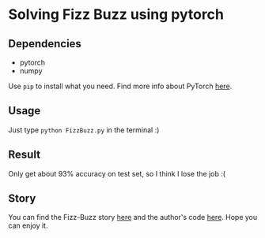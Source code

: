 # Solving Fizz Buzz using pytorch

## Dependencies
- pytorch  
- numpy  

Use `pip` to install what you need. Find more info about PyTorch [here](https://pytorch.org/tutorials/index.html).

## Usage
Just type `python FizzBuzz.py` in the terminal :)

## Result
Only get about 93% accuracy on test set, so I think I lose the job :(

## Story
You can find the Fizz-Buzz story [here](http://joelgrus.com/2016/05/23/fizz-buzz-in-tensorflow/) and the author's code [here](https://github.com/joelgrus/fizz-buzz-tensorflow). Hope you can enjoy it.
